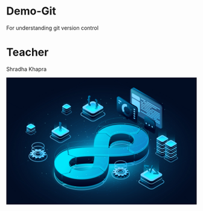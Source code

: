 # Demo-Git
For understanding git version control

# Teacher 
Shradha Khapra

<img src = "7076118.jpg">